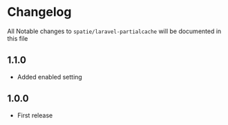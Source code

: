 # Changelog

All Notable changes to `spatie/laravel-partialcache` will be documented in this file

## 1.1.0
- Added enabled setting

## 1.0.0
- First release
